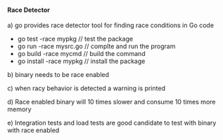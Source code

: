 #### Race Detector

a) go provides race detector tool for finding race conditions in Go code

- go test -race mypkg // test the package
- go run -race mysrc.go // complte and run the program
- go build -race mycmd // build the command
- go install -race mypkg // install the package

b) binary needs to be race enabled

c) when racy behavior is detected a warning is printed

d) Race enabled binary will 10 times slower and consume 10 times more memory

e) Integration tests and load tests are good candidate to test with binary with race enabled

